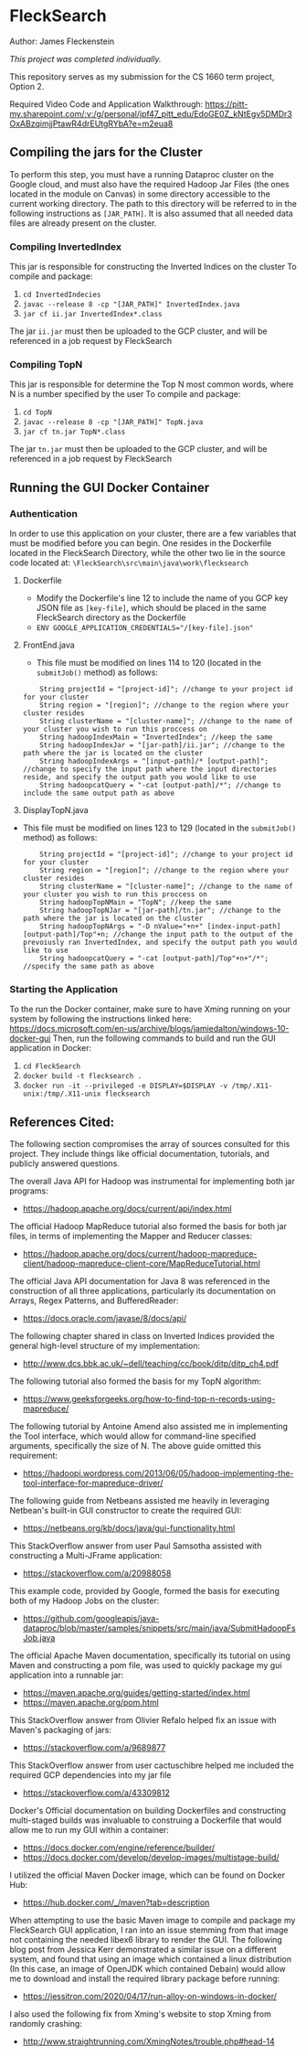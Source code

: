 # FleckSearch
Author: James Fleckenstein

_This project was completed individually._ 

This repository serves as my submission for the CS 1660 term project, Option 2.

Required Video Code and Application Walkthrough:
https://pitt-my.sharepoint.com/:v:/g/personal/jpf47_pitt_edu/EdoGE0Z_kNtEgv5DMDr3OxABzqimjjPtawR4drEUtgRYbA?e=m2eua8

## Compiling the jars for the Cluster
To perform this step, you must have a running Dataproc cluster on the Google cloud, and must also have the required 
Hadoop Jar Files (the ones located in the module on Canvas) in some directory accessible to the current working directory. The path to this directory will be 
referred to in the following instructions as `[JAR_PATH]`. It is also assumed that all needed data files are already present on the cluster.

### Compiling InvertedIndex
This jar is responsible for constructing the Inverted Indices on the cluster
To compile and package:

1. `cd InvertedIndecies`
1. `javac --release 8 -cp "[JAR_PATH]" InvertedIndex.java`
1. `jar cf ii.jar InvertedIndex*.class`

The jar `ii.jar` must then be uploaded to the GCP cluster, and will be referenced in a job request by FleckSearch

### Compiling TopN
This jar is responsible for determine the Top N most common words, where N is a number specified by the user
To compile and package:

1. `cd TopN`
1. `javac --release 8 -cp "[JAR_PATH]" TopN.java`
1. `jar cf tn.jar TopN*.class`

The jar `tn.jar` must then be uploaded to the GCP cluster, and will be referenced in a job request by FleckSearch

## Running the GUI Docker Container

### Authentication
In order to use this application on your cluster, there are a few variables that must be modified before you can begin.
One resides in the Dockerfile located in the FleckSearch Directory, while the other two lie in the source code located at:
`\FleckSearch\src\main\java\work\flecksearch`

1. Dockerfile
    * Modify the Dockerfile's line 12 to include the name of you GCP key JSON file as `[key-file]`, which should be placed in the same
     FleckSearch directory as the Dockerfile
    * `ENV GOOGLE_APPLICATION_CREDENTIALS="/[key-file].json"`
    
1. FrontEnd.java
    * This file must be modified on lines 114 to 120 (located in the `submitJob()` method) as follows:
    ```
        String projectId = "[project-id]"; //change to your project id for your cluster
        String region = "[region]"; //change to the region where your cluster resides 
        String clusterName = "[cluster-name]"; //change to the name of your cluster you wish to run this proccess on
        String hadoopIndexMain = "InvertedIndex"; //keep the same
        String hadoopIndexJar = "[jar-path]/ii.jar"; //change to the path where the jar is located on the cluster
        String hadoopIndexArgs = "[input-path]/* [output-path]"; //change to specify the input path where the input directories reside, and specify the output path you would like to use
        String hadoopcatQuery = "-cat [output-path]/*"; //change to include the same output path as above
    ``` 
1. DisplayTopN.java
* This file must be modified on lines 123 to 129 (located in the `submitJob()` method) as follows:
    ```
        String projectId = "[project-id]"; //change to your project id for your cluster
        String region = "[region]"; //change to the region where your cluster resides
        String clusterName = "[cluster-name]"; //change to the name of your cluster you wish to run this proccess on
        String hadoopTopNMain = "TopN"; //keep the same
        String hadoopTopNJar = "[jar-path]/tn.jar"; //change to the path where the jar is located on the cluster
        String hadoopTopNArgs = "-D nValue="+n+" [index-input-path] [output-path]/Top"+n; //change the input path to the output of the prevoiusly ran InvertedIndex, and specify the output path you would like to use
        String hadoopcatQuery = "-cat [output-path]/Top"+n+"/*"; //specify the same path as above
    ``` 
  
### Starting the Application
To the run the Docker container, make sure to have Xming running on your system by following the instructions linked here:
https://docs.microsoft.com/en-us/archive/blogs/jamiedalton/windows-10-docker-gui
Then, run the following commands to build and run the GUI application in Docker:

1. `cd FleckSearch`
1. `docker build -t flecksearch .`
1. `docker run -it --privileged -e DISPLAY=$DISPLAY -v /tmp/.X11-unix:/tmp/.X11-unix flecksearch`


## References Cited:
The following section compromises the array of sources consulted for this project. They include things like official
documentation, tutorials, and publicly answered questions.

The overall Java API for Hadoop was instrumental for implementing both jar programs: 
* https://hadoop.apache.org/docs/current/api/index.html

The official Hadoop MapReduce tutorial also formed the basis for both jar files, in terms of implementing the Mapper and Reducer classes:
* https://hadoop.apache.org/docs/current/hadoop-mapreduce-client/hadoop-mapreduce-client-core/MapReduceTutorial.html

The official Java API documentation for Java 8 was referenced in the construction of all three applications, particularly
its documentation on Arrays, Regex Patterns, and BufferedReader:
* https://docs.oracle.com/javase/8/docs/api/

The following chapter shared in class on Inverted Indices provided the general high-level structure of my implementation:
* http://www.dcs.bbk.ac.uk/~dell/teaching/cc/book/ditp/ditp_ch4.pdf

The following tutorial also formed the basis for my TopN algorithm:
* https://www.geeksforgeeks.org/how-to-find-top-n-records-using-mapreduce/

The following tutorial by Antoine Amend also assisted me in implementing the Tool interface, which would allow for command-line specified 
arguments, specifically the size of N. The above guide omitted this requirement:
* https://hadoopi.wordpress.com/2013/06/05/hadoop-implementing-the-tool-interface-for-mapreduce-driver/

The following guide from Netbeans assisted me heavily in leveraging Netbean's built-in GUI constructor to create the required GUI: 
* https://netbeans.org/kb/docs/java/gui-functionality.html

This StackOverflow answer from user Paul Samsotha assisted with constructing a Multi-JFrame application:
* https://stackoverflow.com/a/20988058

This example code, provided by Google, formed the basis for executing both of my Hadoop Jobs on the cluster:
* https://github.com/googleapis/java-dataproc/blob/master/samples/snippets/src/main/java/SubmitHadoopFsJob.java

The official Apache Maven documentation, specifically its tutorial on using Maven and constructing a pom file, was used
to quickly package my gui application into a runnable jar:
* https://maven.apache.org/guides/getting-started/index.html
* https://maven.apache.org/pom.html

This StackOverflow answer from Olivier Refalo helped fix an issue with Maven's packaging of jars:
* https://stackoverflow.com/a/9689877

This StackOverflow answer from user cactuschibre helped me included the required GCP dependencies into my jar file 
* https://stackoverflow.com/a/43309812

Docker's Official documentation on building Dockerfiles and constructing multi-staged builds was invaluable to construing 
a Dockerfile that would allow me to run my GUI within a container:
* https://docs.docker.com/engine/reference/builder/
* https://docs.docker.com/develop/develop-images/multistage-build/

I utilized the official Maven Docker image, which can be found on Docker Hub:
* https://hub.docker.com/_/maven?tab=description

When attempting to use the basic Maven image to compile and package my FleckSearch GUI application, I ran into an issue stemming from
that image not containing the needed libex6 library to render the GUI. The following blog post from Jessica Kerr demonstrated
a similar issue on a different system, and found that using an image which contained a linux distribution (In this case,
an image of OpenJDK which contained Debain) would allow me to download and install the required library package before running: 
* https://jessitron.com/2020/04/17/run-alloy-on-windows-in-docker/

I also used the following fix from Xming's website to stop Xming from randomly crashing:
* http://www.straightrunning.com/XmingNotes/trouble.php#head-14